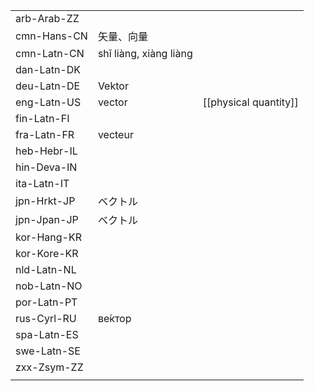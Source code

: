 | | | |
|-|-|-|
| arb-Arab-ZZ |  |  |
| cmn-Hans-CN | 矢量、向量 |  |
| cmn-Latn-CN | shǐ liàng, xiàng liàng |  |
| dan-Latn-DK |  |  |
| deu-Latn-DE | Vektor |  |
| eng-Latn-US | vector | [[physical quantity]] |
| fin-Latn-FI |  |  |
| fra-Latn-FR | vecteur |  |
| heb-Hebr-IL |  |  |
| hin-Deva-IN |  |  |
| ita-Latn-IT |  |  |
| jpn-Hrkt-JP | ベクトル |  |
| jpn-Jpan-JP | ベクトル |  |
| kor-Hang-KR |  |  |
| kor-Kore-KR |  |  |
| nld-Latn-NL |  |  |
| nob-Latn-NO |  |  |
| por-Latn-PT |  |  |
| rus-Cyrl-RU | ве́ктор |  |
| spa-Latn-ES |  |  |
| swe-Latn-SE |  |  |
| zxx-Zsym-ZZ |  |  |
|  |  |  |

